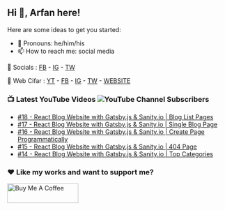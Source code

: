## Hi 👋, Arfan here!

Here are some ideas to get you started:

- 🌱 Pronouns: he/him/his
- 📫 How to reach me: social media

🤙 Socials : [FB][fb] - [IG][ig] - [TW][tw]

🏦 Web Cifar : [YT][wyt] - [FB][wcfb] - [IG][wcig] - [TW][wctw] - [WEBSITE][wcwebsite]

### 📺 Latest YouTube Videos ![YouTube Channel Subscribers](https://img.shields.io/youtube/channel/subscribers/UCdxaLo9ALJgXgOUDURRPGiQ?style=social)

<!-- YOUTUBE:START -->
- [#18 - React Blog Website with Gatsby.js &amp; Sanity.io | Blog List Pages](https://www.youtube.com/watch?v=JhAvDr_RkI4)
- [#17 - React Blog Website with Gatsby.js &amp; Sanity.io | Single Blog Page](https://www.youtube.com/watch?v=6OCji3Eyib4)
- [#16 - React Blog Website with Gatsby.js &amp; Sanity.io | Create Page Programmatically](https://www.youtube.com/watch?v=1OAlIBAMNvc)
- [#15 - React Blog Website with Gatsby.js &amp; Sanity.io | 404 Page](https://www.youtube.com/watch?v=ELwqvGB8CE8)
- [#14 - React Blog Website with Gatsby.js &amp; Sanity.io | Top Categories](https://www.youtube.com/watch?v=97vRaPK7qPQ)
<!-- YOUTUBE:END -->

### ♥ Like my works and want to support me?
<a href="https://www.buymeacoffee.com/shaifarfan08" target="_blank"><img src="https://cdn.buymeacoffee.com/buttons/v2/default-blue.png" alt="Buy Me A Coffee" style="height: 45px !important;width: 162.75px !important;" ></a>


[fb]: http://facebook.com/fb.shaifarfan08
[ig]: http://instagram.com/shaifarfan08
[tw]: http://twitter.com/shaifarfan08
[wcfb]: http://facebook.com/webcifar
[wcig]: http://instagram.com/web_cifar
[wctw]: http://twitter.com/webcifar
[wcwebsite]: http://webcifar.com
[wyt]: https://www.youtube.com/channel/UCdxaLo9ALJgXgOUDURRPGiQ

